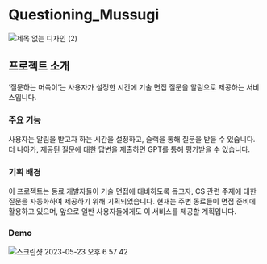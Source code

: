 # Questioning_Mussugi

![제목 없는 디자인 (2)](https://github.com/JoosungKwon/Questioning-Musseukgi/assets/99165624/155b1b34-9bf4-4d22-808c-75f2e888aeb4)



## 프로젝트 소개

‘질문하는 머쓱이’는 사용자가 설정한 시간에 기술 면접 질문을 알림으로 제공하는 서비스입니다.

### 주요 기능

사용자는 알림을 받고자 하는 시간을 설정하고, 슬랙을 통해 질문을 받을 수 있습니다. 더 나아가, 제공된 질문에 대한 답변을 제출하면 GPT를 통해 평가받을 수 있습니다.

### 기획 배경

이 프로젝트는 동료 개발자들이 기술 면접에 대비하도록 돕고자, CS 관련 주제에 대한 질문을 자동화하여 제공하기 위해 기획되었습니다. 현재는 주변 동료들이 면접 준비에 활용하고 있으며, 앞으로 일반 사용자들에게도 이 서비스를 제공할 계획입니다.


### Demo
![스크린샷 2023-05-23 오후 6 57 42](https://github.com/JoosungKwon/Questioning-Musseukgi/assets/99165624/9cdb12b2-d6a1-43fb-bdf8-efd7a7ebc37b)

